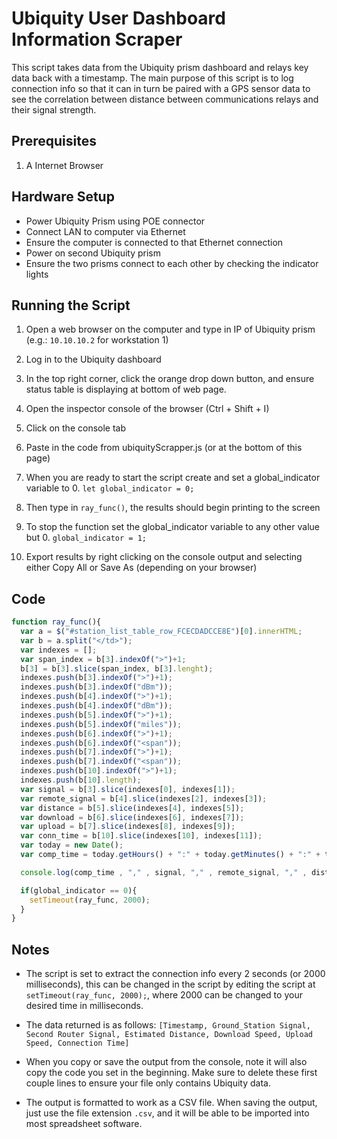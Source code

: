 # Ubiquity User Dashboard Information Scraper
This script takes data from the Ubiquity prism dashboard and relays key data back with a timestamp. The main purpose of this script is to log connection info so that it can in turn be paired with a GPS sensor data to see the correlation between distance between communications relays and their signal strength.

## Prerequisites
1.  A Internet Browser

## Hardware Setup

- Power Ubiquity Prism using POE connector
- Connect LAN to computer via Ethernet
- Ensure the computer is connected to that Ethernet connection
- Power on second Ubiquity prism
- Ensure the two prisms connect to each other by checking the indicator lights

## Running the Script

1) Open a web browser on the computer and type in IP of Ubiquity prism (e.g.: `10.10.10.2` for workstation 1)

2) Log in to the Ubiquity dashboard

3) In the top right corner, click the orange drop down button, and ensure status table is displaying at bottom of web page.

4) Open the inspector console of the browser (Ctrl + Shift + I)

5) Click on the console tab

6) Paste in the code from ubiquityScrapper.js (or at the bottom of this page)

7) When you are ready to start the script create and set a global_indicator variable to 0. `let global_indicator = 0;`

8) Then type in `ray_func()`, the results should begin printing to the screen

9) To stop the function set the global_indicator variable to any other value but 0. `global_indicator = 1;`

10) Export results by right clicking on the console output and selecting either Copy All or Save As (depending on your browser)

## Code

```javascript
function ray_func(){
  var a = $("#station_list_table_row_FCECDADCCE8E")[0].innerHTML;
  var b = a.split("</td>");
  var indexes = [];
  var span_index = b[3].indexOf(">")+1;
  b[3] = b[3].slice(span_index, b[3].lenght);
  indexes.push(b[3].indexOf(">")+1);
  indexes.push(b[3].indexOf("dBm"));
  indexes.push(b[4].indexOf(">")+1);
  indexes.push(b[4].indexOf("dBm"));
  indexes.push(b[5].indexOf(">")+1);
  indexes.push(b[5].indexOf("miles"));
  indexes.push(b[6].indexOf(">")+1);
  indexes.push(b[6].indexOf("<span"));
  indexes.push(b[7].indexOf(">")+1);
  indexes.push(b[7].indexOf("<span"));
  indexes.push(b[10].indexOf(">")+1);
  indexes.push(b[10].length);
  var signal = b[3].slice(indexes[0], indexes[1]);
  var remote_signal = b[4].slice(indexes[2], indexes[3]);
  var distance = b[5].slice(indexes[4], indexes[5]);
  var download = b[6].slice(indexes[6], indexes[7]);
  var upload = b[7].slice(indexes[8], indexes[9]);
  var conn_time = b[10].slice(indexes[10], indexes[11]);
  var today = new Date();
  var comp_time = today.getHours() + ":" + today.getMinutes() + ":" + today.getSeconds();

  console.log(comp_time , "," , signal, "," , remote_signal, "," , distance, "," ,download, ",", upload, ",",conn_time);

  if(global_indicator == 0){
    setTimeout(ray_func, 2000);
  }
}
```

## Notes

- The script is set to extract the connection info every 2 seconds (or 2000 milliseconds), this can be changed in the script by editing the script at `setTimeout(ray_func, 2000);`, where 2000 can be changed to your desired time in milliseconds.

- The data returned is as follows: `[Timestamp, Ground_Station Signal, Second Router Signal, Estimated Distance, Download Speed, Upload Speed, Connection Time]`

- When you copy or save the output from the console, note it will also copy the code you set in the beginning. Make sure to delete these first couple lines to ensure your file only contains Ubiquity data.

- The output is formatted to work as a CSV file. When saving the output, just use the file extension `.csv`, and it will be able to be imported into most spreadsheet software. 
